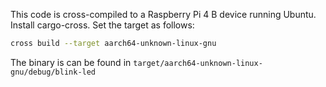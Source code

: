 This code is cross-compiled to a Raspberry Pi 4 B device running Ubuntu.
Install cargo-cross.
Set the target as follows:

```bash
cross build --target aarch64-unknown-linux-gnu
```
The binary is can be found in `target/aarch64-unknown-linux-gnu/debug/blink-led`

